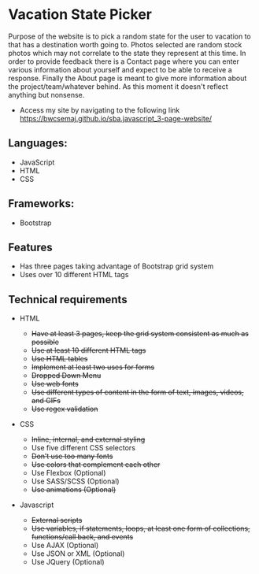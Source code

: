 # Vacation State Picker
Purpose of the website is to pick a random state for the user to vacation to that has a destination worth going to. Photos selected are random stock photos which may not correlate to the state they represent at this time. In order to provide feedback there is a Contact page where you can enter various information about yourself and expect to be able to receive a response. Finally the About page is meant to give more information about the project/team/whatever behind. As this moment it doesn't reflect anything but nonsense.

- Access my site by navigating to the following link https://bwcsemaj.github.io/sba.javascript_3-page-website/

## Languages:
- JavaScript
- HTML
- CSS

## Frameworks: 
- Bootstrap

## Features 
- Has three pages taking advantage of Bootstrap grid system
- Uses over 10 different HTML tags 

## Technical requirements

* HTML
  * ~~Have at least 3 pages, keep the grid system consistent as much as possible~~
  * ~~Use at least 10 different HTML tags~~
  * ~~Use HTML tables~~
  * ~~Implement at least two uses for forms~~
  * ~~Dropped Down Menu~~ 
  * ~~Use web fonts~~
  * ~~Use different types of content in the form of text, images, videos, and GIFs~~
  * ~~Use regex validation~~

* CSS
  * ~~Inline, internal, and external styling~~
  * Use five different CSS selectors
  * ~~Don’t use too many fonts~~
  * ~~Use colors that complement each other~~
  * Use Flexbox (Optional)
  * Use SASS/SCSS (Optional)
  * ~~Use animations (Optional)~~

* Javascript
  * ~~External scripts~~
  * ~~Use variables, if statements, loops, at least one form of collections, functions/call back, and events~~
  * Use AJAX (Optional) 
  * Use JSON or XML (Optional)
  * Use JQuery (Optional)





